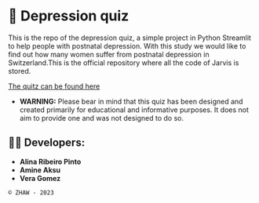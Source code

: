 # 📝 Depression quiz

This is the repo of the depression quiz, a simple project in Python Streamlit to help people with postnatal depression. With this study we would like to find out how many women suffer from postnatal depression in Switzerland.This is the official repository where all the code of Jarvis is stored.

[The quitz can be found here](https://)

- **WARNING:** Please bear in mind that this quiz has been designed and created primarily for educational and informative purposes. It does not aim to provide one and was not designed to do so.

## 👩‍💻 Developers:

- **Alina Ribeiro Pinto**
- **Amine Aksu**
- **Vera Gomez**

`© ZHAW - 2023`
